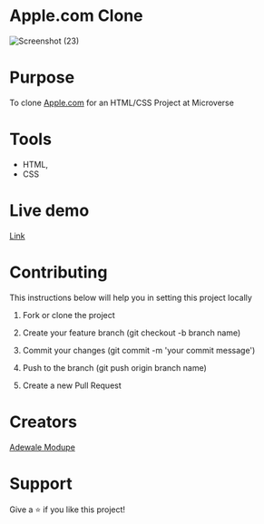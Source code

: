# Apple.com Clone

![Screenshot (23)](https://user-images.githubusercontent.com/52670459/73436868-98991980-434b-11ea-9f37-9316321d137e.png)


# Purpose
To clone <a href="https://web.archive.org/web/20140301004610/http://www.apple.com/" target="blank">Apple.com</a> for an HTML/CSS Project at Microverse


# Tools 
- HTML,
- CSS


# Live demo
<a href="https://rawcdn.githack.com/Eshy10/Apple.com-Clone/da18a2998bc3d9ca6c6d0b17b4fe3ef5fea0b8a7/index.html">Link</a>


# Contributing
This instructions below will help you in setting this project locally

1. Fork or clone the project

2. Create your feature branch (git checkout -b branch name)

3. Commit your changes (git commit -m 'your commit message')

4. Push to the branch (git push origin branch name)

5. Create a new Pull Request

# Creators
<a href="https://github.com/Eshy10">Adewale Modupe</a>

# Support
Give a ⭐️ if you like this project!







